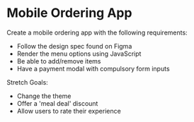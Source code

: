 # Mobile Ordering App

Create a mobile ordering app with the following requirements:

- Follow the design spec found on Figma
- Render the menu options using JavaScript
- Be able to add/remove items
- Have a payment modal with compulsory form inputs

Stretch Goals:

- Change the theme
- Offer a 'meal deal' discount
- Allow users to rate their experience